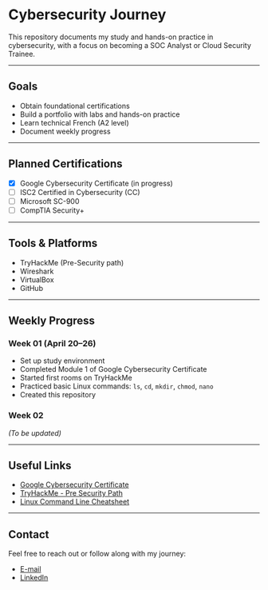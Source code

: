 # Cybersecurity Journey

This repository documents my study and hands-on practice in cybersecurity, with a focus on becoming a SOC Analyst or Cloud Security Trainee.

---

## Goals
- Obtain foundational certifications
- Build a portfolio with labs and hands-on practice
- Learn technical French (A2 level)
- Document weekly progress

---

## Planned Certifications
- [x] Google Cybersecurity Certificate (in progress)
- [ ] ISC2 Certified in Cybersecurity (CC)
- [ ] Microsoft SC-900
- [ ] CompTIA Security+

---

## Tools & Platforms
- TryHackMe (Pre-Security path)
- Wireshark
- VirtualBox
- GitHub

---

## Weekly Progress

### Week 01 (April 20–26)
- Set up study environment
- Completed Module 1 of Google Cybersecurity Certificate
- Started first rooms on TryHackMe
- Practiced basic Linux commands: `ls`, `cd`, `mkdir`, `chmod`, `nano`
- Created this repository

### Week 02
*(To be updated)*

---

## Useful Links
- [Google Cybersecurity Certificate](https://www.coursera.org/professional-certificates/google-cybersecurity)
- [TryHackMe - Pre Security Path](https://tryhackme.com/path/outline/presecurity)
- [Linux Command Line Cheatsheet](https://cheatography.com/davechild/cheat-sheets/linux-command-line/)

---

## Contact
Feel free to reach out or follow along with my journey:
- [E-mail](rzespinola@gmail.com)
- [LinkedIn](https://br.linkedin.com/in/rodolfo-zalzwedel-esp%C3%ADnola-14679a38)


